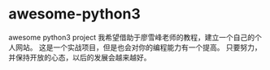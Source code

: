 # awesome-python3
awesome python3 project
我希望借助于廖雪峰老师的教程，建立一个自己的个人网站。
这是一个实战项目，但是也会对你的编程能力有一个提高。
只要努力，并保持开放的心态，以后的发展会越来越好。
